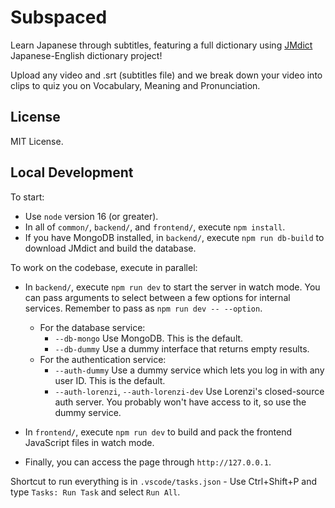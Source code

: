 # Subspaced

Learn Japanese through subtitles, featuring a full dictionary using [JMdict](https://www.edrdg.org/wiki/index.php/JMdict-EDICT_Dictionary_Project) Japanese-English dictionary project!

Upload any video and .srt (subtitles file) and we break down your video into clips to quiz you on Vocabulary, Meaning and Pronunciation.

## License

MIT License.

## Local Development

To start:

-   Use `node` version 16 (or greater).
-   In all of `common/`, `backend/`, and `frontend/`, execute `npm install`.
-   If you have MongoDB installed, in `backend/`, execute `npm run db-build` to download JMdict and build the database.

To work on the codebase, execute in parallel:

-   In `backend/`, execute `npm run dev` to start the server in watch mode. You can pass arguments to select between a few options for internal services. Remember to pass as `npm run dev -- --option`.

    -   For the database service:
        -   `--db-mongo` Use MongoDB. This is the default.
        -   `--db-dummy` Use a dummy interface that returns empty results.
    -   For the authentication service:
        -   `--auth-dummy` Use a dummy service which lets you log in with any user ID. This is the default.
        -   `--auth-lorenzi`, `--auth-lorenzi-dev` Use Lorenzi's closed-source auth server. You probably won't have access to it, so use the dummy service.

-   In `frontend/`, execute `npm run dev` to build and pack the frontend JavaScript files in watch mode.

-   Finally, you can access the page through `http://127.0.0.1`.

Shortcut to run everything is in `.vscode/tasks.json` - Use Ctrl+Shift+P and type `Tasks: Run Task` and select `Run All`.
